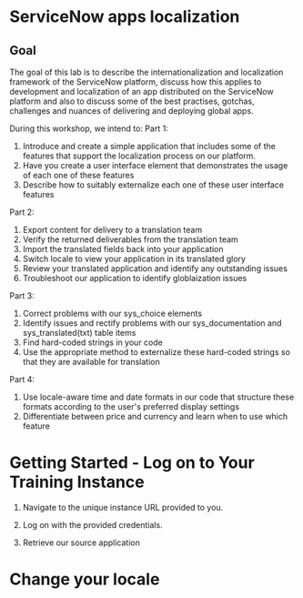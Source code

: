 # ServiceNow apps localization

## Goal

The goal of this lab is to describe the internationalization and localization 
framework of the ServiceNow platform, discuss how this applies to development 
and localization of an app distributed on the ServiceNow platform and also to 
discuss some of the best practises, gotchas, challenges and nuances of 
delivering and deploying global apps.  

During this workshop, we intend to:
Part 1:
1. Introduce and create a simple application that includes some of the 
features that support the localization process on our platform.
1. Have you create a user interface element that demonstrates the usage of 
each one of these features
1. Describe how to suitably externalize each one of these user interface features

Part 2:
1. Export content for delivery to a translation team
1. Verify the returned deliverables from the translation team
1. Import the translated fields back into your application
1. Switch locale to view your application in its translated glory
1. Review your translated application and identify any outstanding issues
1. Troubleshoot our application to identify globlaization issues

Part 3:
1. Correct problems with our sys_choice elements
1. Identify issues and rectify problems with our sys_documentation and
sys_translated(txt) table items
1. Find hard-coded strings in your code
1. Use the appropriate method to externalize these hard-coded strings so 
that they are available for translation

Part 4:
1. Use locale-aware time and date formats in our code that structure these
formats according to the user's preferred display settings
1. Differentiate between price and currency and learn when to use which feature


Getting Started - Log on to Your Training Instance 
====================================================

1. Navigate to the unique instance URL provided to you. 

1. Log on with the provided credentials. 

1. Retrieve our source application


Change your locale
===================

